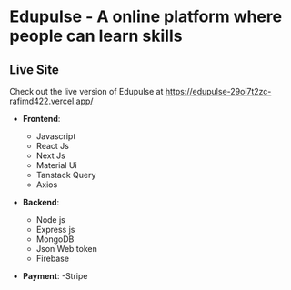 # Edupulse - A online platform where people can learn skills 


## Live Site

Check out the live version of Edupulse at https://edupulse-29oi7t2zc-rafimd422.vercel.app/

- **Frontend**:
  - Javascript
  - React Js
  - Next Js
  - Material Ui
  - Tanstack Query
  - Axios


- **Backend**:
  - Node js
  - Express js
  - MongoDB
  - Json Web token
  - Firebase


- **Payment**:
 -Stripe